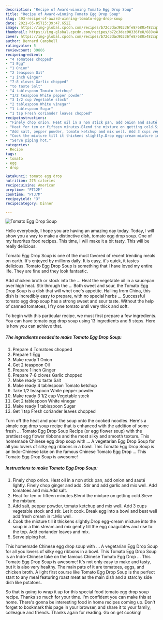 ```yaml
---
description: "Recipe of Award-winning Tomato Egg Drop Soup"
title: "Recipe of Award-winning Tomato Egg Drop Soup"
slug: 493-recipe-of-award-winning-tomato-egg-drop-soup
date: 2021-05-05T15:39:47.652Z
image: https://img-global.cpcdn.com/recipes/b72c3dac90336fe8/680x482cq70/tomato-egg-drop-soup-recipe-main-photo.jpg
thumbnail: https://img-global.cpcdn.com/recipes/b72c3dac90336fe8/680x482cq70/tomato-egg-drop-soup-recipe-main-photo.jpg
cover: https://img-global.cpcdn.com/recipes/b72c3dac90336fe8/680x482cq70/tomato-egg-drop-soup-recipe-main-photo.jpg
author: Bernard Campbell
ratingvalue: 5
reviewcount: 39866
recipeingredient:
- "4 Tomatoes chopped"
- "1 Egg"
- "1 Onion"
- "2 teaspoon Oil"
- "1 inch Ginger"
- "7-8 cloves Garlic chopped"
- "to taste Salt"
- "4 tablespoon Tomato ketchup"
- "1/2 teaspoon White pepper powder"
- "3 1/2 cup Vegetable stock"
- "2 tablespoon White vinegar"
- "1 tablespoon Sugar"
- "1 tsp Fresh coriander leaves chopped"
recipeinstructions:
- "Finely chop onion. Heat oil in a non stick pan, add onion and sauté lightly. Finely chop ginger and add. Stir and add garlic and mix well. Add tomatoes and mix.Add salt."
- "Heat for ten or fifteen minutes.Blend the mixture on getting cold.Sieve the mixture."
- "Add salt, pepper powder, tomato ketchup and mix well. Add 3 cups vegetable stock and stir. Let it cook. Break egg into a bowl and beat well add fresh cream in it.Mix well."
- "Cook the mixture till it thickens slightly.Drop egg-cream mixture into the soup in a thin stream and mix gently till the egg coagulates and rise to the top. Add coriander leaves and mix."
- "Serve piping hot."
categories:
- Recipe
tags:
- tomato
- egg
- drop

katakunci: tomato egg drop 
nutrition: 275 calories
recipecuisine: American
preptime: "PT12M"
cooktime: "PT37M"
recipeyield: "3"
recipecategory: Dinner

---
```



![Tomato Egg Drop Soup](https://img-global.cpcdn.com/recipes/b72c3dac90336fe8/680x482cq70/tomato-egg-drop-soup-recipe-main-photo.jpg)

Hello everybody, I hope you are having an amazing day today. Today, I will show you a way to make a distinctive dish, tomato egg drop soup. One of my favorites food recipes. This time, I will make it a bit tasty. This will be really delicious.

Tomato Egg Drop Soup is one of the most favored of recent trending meals on earth. It's enjoyed by millions daily. It is easy, it's quick, it tastes delicious. Tomato Egg Drop Soup is something that I have loved my entire life. They are fine and they look fantastic.

Add chicken broth or stock into the … Heat the vegetable oil in a saucepan over high heat. Stir through the … Both sweet and sour, the Tomato Egg Drop Soup is a dish that will whet one&#39;s appetite. Hailing from China, this dish is incredibly easy to prepare, with no special herbs … Successful tomato egg drop soup has a strong sweet and sour taste. Without the help of canned tomatoes, I fry one tomato until very thick and soft.


To begin with this particular recipe, we must first prepare a few ingredients. You can have tomato egg drop soup using 13 ingredients and 5 steps. Here is how you can achieve that.

<!--inarticleads1-->

##### The ingredients needed to make Tomato Egg Drop Soup:

1. Prepare 4 Tomatoes chopped
1. Prepare 1 Egg
1. Make ready 1 Onion
1. Get 2 teaspoon Oil
1. Prepare 1 inch Ginger
1. Prepare 7-8 cloves Garlic chopped
1. Make ready to taste Salt
1. Make ready 4 tablespoon Tomato ketchup
1. Take 1/2 teaspoon White pepper powder
1. Make ready 3 1/2 cup Vegetable stock
1. Get 2 tablespoon White vinegar
1. Make ready 1 tablespoon Sugar
1. Get 1 tsp Fresh coriander leaves chopped


Turn off the heat and pour the soup onto the cooked noodles. Here&#39;s a simple egg drop soup recipe that is enhanced with the addition of some fresh … Tomato Egg Drop Soup Recipe (or egg flower soup) with the prettiest egg flower ribbons and the most silky and smooth texture. This homemade Chinese egg drop soup with … A vegetarian Egg Drop Soup for all you lovers of silky egg ribbons in a bowl. This Tomato Egg Drop Soup is an Indo-Chinese take on the famous Chinese Tomato Egg Drop … This Tomato Egg Drop Soup is awesome! 

<!--inarticleads2-->

##### Instructions to make Tomato Egg Drop Soup:

1. Finely chop onion. Heat oil in a non stick pan, add onion and sauté lightly. Finely chop ginger and add. Stir and add garlic and mix well. Add tomatoes and mix.Add salt.
1. Heat for ten or fifteen minutes.Blend the mixture on getting cold.Sieve the mixture.
1. Add salt, pepper powder, tomato ketchup and mix well. Add 3 cups vegetable stock and stir. Let it cook. Break egg into a bowl and beat well add fresh cream in it.Mix well.
1. Cook the mixture till it thickens slightly.Drop egg-cream mixture into the soup in a thin stream and mix gently till the egg coagulates and rise to the top. Add coriander leaves and mix.
1. Serve piping hot.


This homemade Chinese egg drop soup with … A vegetarian Egg Drop Soup for all you lovers of silky egg ribbons in a bowl. This Tomato Egg Drop Soup is an Indo-Chinese take on the famous Chinese Tomato Egg Drop … This Tomato Egg Drop Soup is awesome! It&#39;s not only easy to make and tasty, but it is also very healthy. The main pats of it are tomatoes, eggs, and chicken broth. A light first course like Tomato Egg Drop Soup is the perfect start to any meal featuring roast meat as the main dish and a starchy side dish like potatoes. 

So that is going to wrap it up for this special food tomato egg drop soup recipe. Thanks so much for your time. I'm confident you can make this at home. There's gonna be interesting food in home recipes coming up. Don't forget to bookmark this page in your browser, and share it to your family, colleague and friends. Thanks again for reading. Go on get cooking!
